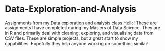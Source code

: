 # Data-Exploration-and-Analysis
Assignments from my Data exploration and analysis class
Hello! These are assignments I have completed during my Masters of Data Science. 
They are in R and primarily deal with cleaning, exploring, and visualising data from CSV files. 
These are simple projects, but a great start to show my capabilities. 
Hopefully they help anyone working on something similar!
